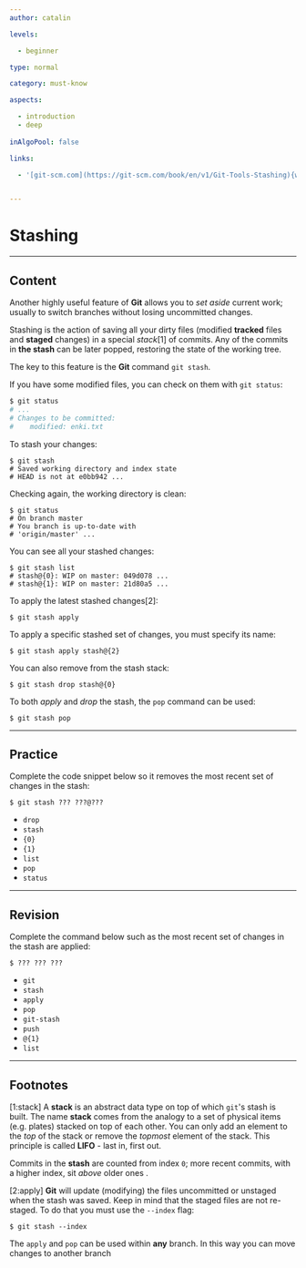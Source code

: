 ```yaml
---
author: catalin

levels:

  - beginner

type: normal

category: must-know

aspects:

  - introduction
  - deep
  
inAlgoPool: false

links:

  - '[git-scm.com](https://git-scm.com/book/en/v1/Git-Tools-Stashing){website}'


---
```


# Stashing

---
## Content

Another highly useful feature of **Git** allows you to _set aside_ current work; usually to switch branches without losing uncommitted changes.

Stashing is the action of saving all your dirty files (modified **tracked** files and **staged** changes) in a special *stack*[1] of commits. Any of the commits in **the stash**  can be later popped, restoring the state of the working tree.

The key to this feature is the **Git** command `git stash`.

If you have some modified files, you can check on them with `git status`:
```bash
$ git status
# ...
# Changes to be committed:
#    modified: enki.txt

```

To stash your changes:
```
$ git stash
# Saved working directory and index state
# HEAD is not at e0bb942 ...
```

Checking again, the working directory is clean:
```
$ git status
# On branch master
# You branch is up-to-date with
# 'origin/master' ...
```

You can see all your stashed changes:
```
$ git stash list
# stash@{0}: WIP on master: 049d078 ...
# stash@{1}: WIP on master: 21d80a5 ...
```

To apply the latest stashed changes[2]:
```
$ git stash apply
```

To apply a specific stashed set of changes, you must specify its name:
```
$ git stash apply stash@{2}
```


You can also remove from the stash stack:
```
$ git stash drop stash@{0}
```

To both _apply_ and _drop_ the stash, the `pop` command can be used:
```
$ git stash pop
```

---
## Practice

Complete the code snippet below so it removes the most recent set of changes in the stash:
```
$ git stash ??? ???@???
```


* `drop`
* `stash`
* `{0}`
* `{1}`
* `list`
* `pop`
* `status`

---
## Revision

Complete the command below such as the most recent set of changes in the stash are applied:
```
$ ??? ??? ???
```


* `git`
* `stash`
* `apply`
* `pop`
* `git-stash`
* `push`
* `@{1}`
* `list`

---
## Footnotes
[1:stack]
A **stack** is an abstract data type on top of which `git`'s stash is built.
The name **stack** comes from the analogy to a set of physical items (e.g. plates) stacked on top of each other. You can only add an element to the *top* of the stack or remove the *topmost* element of the stack. This principle is called **LIFO** - last in, first out.

Commits in the **stash** are counted from index `0`; more recent commits, with a higher index, sit *above* older ones  .

[2:apply]
**Git** will update (modifying) the files uncommitted or unstaged when the stash was saved. Keep in mind that the staged files are not re-staged. To do that you must use the `--index` flag:
```
$ git stash --index
```
The `apply` and `pop` can be used within **any** branch.  In this way you can move changes to another branch
 
